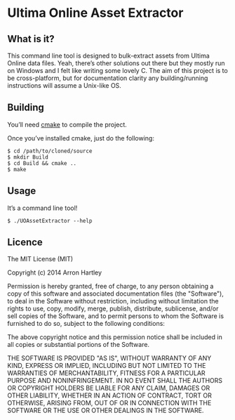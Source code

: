 Ultima Online Asset Extractor
=============================

What is it?
-----------

This command line tool is designed to bulk-extract assets from Ultima Online data files.
Yeah, there’s other solutions out there but they mostly run on Windows and I felt like writing some lovely C.
The aim of this project is to be cross-platform, but for documentation clarity any building/running instructions will assume a Unix-like OS.

Building
--------

You’ll need [cmake](http://www.cmake.org) to compile the project.

Once you’ve installed cmake, just do the following:

	$ cd /path/to/cloned/source
	$ mkdir Build
	$ cd Build && cmake ..
	$ make

Usage
-----

It’s a command line tool!

	$ ./UOAssetExtractor --help

Licence
-------

The MIT License (MIT)

Copyright (c) 2014 Arron Hartley

Permission is hereby granted, free of charge, to any person obtaining a copy
of this software and associated documentation files (the "Software"), to deal
in the Software without restriction, including without limitation the rights
to use, copy, modify, merge, publish, distribute, sublicense, and/or sell
copies of the Software, and to permit persons to whom the Software is
furnished to do so, subject to the following conditions:

The above copyright notice and this permission notice shall be included in
all copies or substantial portions of the Software.

THE SOFTWARE IS PROVIDED "AS IS", WITHOUT WARRANTY OF ANY KIND, EXPRESS OR
IMPLIED, INCLUDING BUT NOT LIMITED TO THE WARRANTIES OF MERCHANTABILITY,
FITNESS FOR A PARTICULAR PURPOSE AND NONINFRINGEMENT. IN NO EVENT SHALL THE
AUTHORS OR COPYRIGHT HOLDERS BE LIABLE FOR ANY CLAIM, DAMAGES OR OTHER
LIABILITY, WHETHER IN AN ACTION OF CONTRACT, TORT OR OTHERWISE, ARISING FROM,
OUT OF OR IN CONNECTION WITH THE SOFTWARE OR THE USE OR OTHER DEALINGS IN
THE SOFTWARE.

